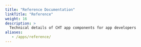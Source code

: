 ```yaml
---
title: "Reference Documentation"
linkTitle: "Reference"
weight: 16
description: >
  Technical details of CHT app components for app developers 
aliases:
   - /apps/reference/
---
```

